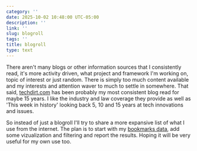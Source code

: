 ```yaml
---
category: ''
date: 2025-10-02 10:48:00 UTC-05:00
description: ''
link: ''
slug: blogroll
tags: ''
title: blogroll
type: text
---
```

There aren't many blogs or other information sources that I consistently read, it's more activity driven, what project and framework I'm working on, topic of interest or just random. There is simply too much content available and my interests and attention waver to much to settle in somewhere. That said, [techdirt.com](https://techdirt.com) has been probably my most consistent blog read for maybe 15 years. I like the industry and law coverage they provide as well as 'This week in history' looking back 5, 10 and 15 years at tech innovations and issues.

So instead of just a blogroll I'll try to share a more expansive list of what I use from the internet. The plan is to start with my [bookmarks data](/pursuits/bookmarks), add some vizualization and filtering and report the results. Hoping it will be very useful for my own use too.
